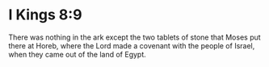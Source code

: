 # I Kings 8:9

There was nothing in the ark except the two tablets of stone that Moses put there at Horeb, where the Lord made a covenant with the people of Israel, when they came out of the land of Egypt.
